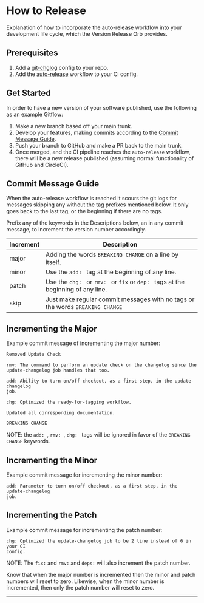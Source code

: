 # How to Release

Explanation of how to incorporate the auto-release workflow into your
development life cycle, which the Version Release Orb provides.

## Prerequisites
1. Add a [git-chglog] config to your repo.
2. Add the [auto-release] workflow to your CI config.

## Get Started

In order to have a new version of your software published, use the following as
an example Gitflow:

1. Make a new branch based off your main trunk.
2. Develop your features, making commits according to the
   [Commit Message Guide](#commit-message-guide).
3. Push your branch to GitHub and make a PR back to the main trunk.
4. Once merged, and the CI pipeline reaches the `auto-release` workflow, there
   will be a new release published (assuming normal functionality of GitHub and
   CircleCI).

## Commit Message Guide

When the auto-release workflow is reached it scours the git logs for messages
skipping any without the tag prefixes mentioned below. It only goes back to the
last tag, or the beginning if there are no tags.

Prefix any of the keywords in the Descriptions below, an in any commit message,
to increment the version number accordingly.

| Increment | Description                                                                       |
|-----------|-----------------------------------------------------------------------------------|
| major     | Adding the words `BREAKING CHANGE` on a line by itself.                           |
| minor     | Use the `add: ` tag at the beginning of any line.                                 |
| patch     | Use the `chg: ` or `rmv: ` or `fix` or `dep: ` tags at the beginning of any line. |
| skip      | Just make regular commit messages with no tags or the words `BREAKING CHANGE`     |

## Incrementing the Major

Example commit message of incrementing the major number:

```text
Removed Update Check

rmv: The command to perform an update check on the changelog since the
update-changelog job handles that too.

add: Ability to turn on/off checkout, as a first step, in the update-changelog
job.

chg: Optimized the ready-for-tagging workflow.

Updated all corresponding documentation.

BREAKING CHANGE
```
NOTE: the `add: `, `rmv: `, `chg: ` tags will be ignored in favor of the
`BREAKING CHANGE` keywords.

## Incrementing the Minor

Example commit message for incrementing the minor number:

```text
add: Parameter to turn on/off checkout, as a first step, in the update-changelog
job.
```

## Incrementing the Patch

Example commit message for incrementing the patch number:

```text
chg: Optimized the update-changelog job to be 2 line instead of 6 in your CI
config.
```
NOTE: The `fix:` and `rmv:` and `deps:` will also increment the patch number.

Know that when the major number is incremented then the minor and patch numbers
will reset to zero. Likewise, when the minor number is incremented, then only
the patch number will reset to zero.

---

[auto-release]: https://circleci.com/developer/orbs/orb/kohirens/version-release#usage-auto-release
[git-chglog]: https://github.com/git-chglog/git-chglog#table-of-contents